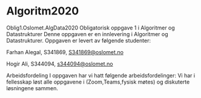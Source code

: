 # Algoritm2020
Oblig1.Oslomet.AlgData2020
Obligatorisk oppgave 1 i Algoritmer og Datastrukturer
Denne oppgaven er en innlevering i Algoritmer og Datastrukturer. Oppgaven er levert av følgende studenter:

Farhan Alegal, S341869, S341869@oslomet.no

Hogir Ali, S344094, s344094@oslomet.no

Arbeidsfordeling
I oppgaven har vi hatt følgende arbeidsfordelinger: Vi har i fellesskap løst alle oppgavene i (Zoom,Teams,fysisk møtes) og diskuterte løsningene sammen.
